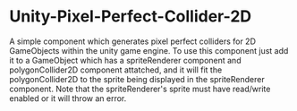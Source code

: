 # Unity-Pixel-Perfect-Collider-2D
A simple component which generates pixel perfect colliders for 2D GameObjects within the unity game engine.  To use this component just add it to a GameObject which has a spriteRenderer component and polygonCollider2D component attatched, and it will fit the  polygonCollider2D to the sprite being displayed in the spriteRenderer component.  Note that the spriteRenderer's sprite must have read/write enabled or it will throw an error.

